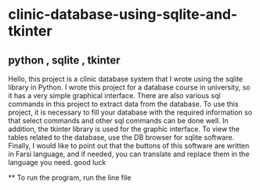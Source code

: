 # clinic-database-using-sqlite-and-tkinter
## python , sqlite , tkinter

Hello, this project is a clinic database system that I wrote using the sqlite library in Python. I wrote this project for a database course in university, so it has a very simple graphical interface.
There are also various sql commands in this project to extract data from the database.
To use this project, it is necessary to fill your database with the required information so that select commands and other sql commands can be done well.
In addition, the tkinter library is used for the graphic interface.
To view the tables related to the database, use the DB browser for sqlite software. Finally, I would like to point out that the buttons of this software are written in Farsi language, and if needed, you can translate and replace them in the language you need.
good luck

** To run the program, run the line file
